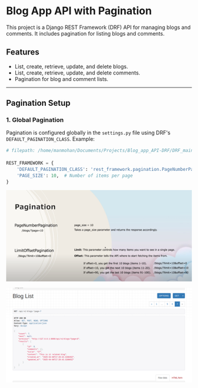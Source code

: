 # Blog App API with Pagination

This project is a Django REST Framework (DRF) API for managing blogs and comments. It includes pagination for listing blogs and comments.

## Features
- List, create, retrieve, update, and delete blogs.
- List, create, retrieve, update, and delete comments.
- Pagination for blog and comment lists.

---

## Pagination Setup

### 1. **Global Pagination**
Pagination is configured globally in the `settings.py` file using DRF's `DEFAULT_PAGINATION_CLASS`. Example:

```python
# filepath: /home/manmohan/Documents/Projects/Blog_app_API-DRF/DRF_main/settings.py

REST_FRAMEWORK = {
    'DEFAULT_PAGINATION_CLASS': 'rest_framework.pagination.PageNumberPagination',
    'PAGE_SIZE': 10,  # Number of items per page
}


```
![alt text](image.png)

![alt text](image-1.png)
```